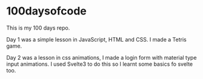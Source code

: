 # 100daysofcode

This is my 100 days repo.

Day 1 was a simple lesson in JavaScript, HTML and CSS. I made a Tetris game.

Day 2 was a lesson in css animations, I made a login form with material type input animations. I used Svelte3 to do this so I learnt some basics fo svelte too.
